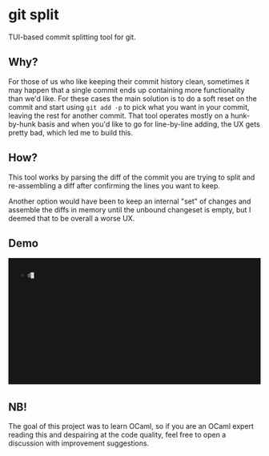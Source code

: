 # git split

TUI-based commit splitting tool for git.

## Why?

For those of us who like keeping their commit history clean, sometimes it may happen that a single commit ends up containing more functionality than we'd like. For these cases the main solution is to do a soft reset on the commit and start using `git add -p` to pick what you want in your commit, leaving the rest for another commit. That tool operates mostly on a hunk-by-hunk basis and when you'd like to go for line-by-line adding, the UX gets pretty bad, which led me to build this.

## How?

This tool works by parsing the diff of the commit you are trying to split and re-assembling a diff after confirming the lines you want to keep. 

Another option would have been to keep an internal "set" of changes and assemble the diffs in memory until the unbound changeset is empty, but I deemed that to be overall a worse UX.

## Demo

![](https://github.com/Artamus/git-split/blob/main/demo.gif)

## NB!

The goal of this project was to learn OCaml, so if you are an OCaml expert reading this and despairing at the code quality, feel free to open a discussion with improvement suggestions.
